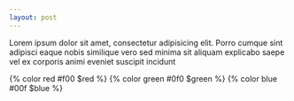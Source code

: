 ```yaml
---
layout: post
---
```


Lorem ipsum dolor sit amet, consectetur adipisicing elit. Porro cumque sint adipisci eaque nobis similique vero sed minima sit aliquam explicabo saepe vel ex corporis animi eveniet suscipit incidunt 

{% color red #f00 $red %}
{% color green #0f0 $green %}
{% color blue #00f $blue %}
